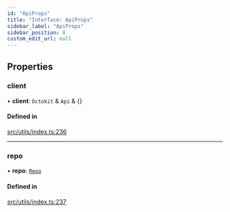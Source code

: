 ```yaml
---
id: "ApiProps"
title: "Interface: ApiProps"
sidebar_label: "ApiProps"
sidebar_position: 0
custom_edit_url: null
---
```


## Properties

### client

• **client**: `Octokit` & `Api` & {}

#### Defined in

[src/utils/index.ts:236](https://github.com/Resnovas/smartcloud/blob/b9e22a9/src/utils/index.ts#L236)

___

### repo

• **repo**: [`Repo`](Repo.md)

#### Defined in

[src/utils/index.ts:237](https://github.com/Resnovas/smartcloud/blob/b9e22a9/src/utils/index.ts#L237)
